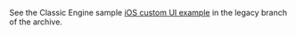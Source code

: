 See the Classic Engine sample [iOS custom UI example](https://github.com/okta/samples-ios/tree/legacy-samples/custom-sign-in/) in the legacy branch of the archive.
